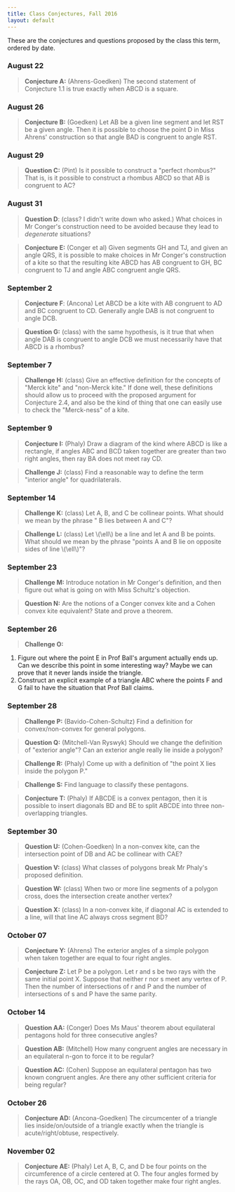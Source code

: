 ```yaml
---
title: Class Conjectures, Fall 2016
layout: default
---
```


These are the conjectures and questions proposed by the class this term,
ordered by date.

### August 22

> **Conjecture A:** (Ahrens-Goedken) The second statement of Conjecture 1.1 is
> true exactly when ABCD is a square.

### August 26

> **Conjecture B:** (Goedken) Let AB be a given line segment and let RST be a given
> angle. Then it is possible to choose the point D in Miss Ahrens' construction so
> that angle BAD is congruent to angle RST.

### August 29

> **Question C:** (Pint) Is it possible to construct a "perfect rhombus?" That is,
> is it possible to construct a rhombus ABCD so that AB is congruent to AC?

### August 31

> **Question D**: (class? I didn't write down who asked.) What choices in Mr Conger's
> construction need to be avoided because they lead to _degenerate_ situations?

> **Conjecture E:** (Conger et al) Given segments GH and TJ, and given an angle QRS,
it is possible to make choices in Mr Conger's construction of a kite so that the
resulting kite ABCD has AB congruent to GH, BC congruent to TJ and angle ABC congruent
angle QRS.

### September 2

> **Conjecture F**: (Ancona) Let ABCD be a kite with AB congruent to AD and BC congruent
to CD. Generally angle DAB is not congruent to angle DCB.


> **Question G:** (class) with the same hypothesis, is it true that when angle DAB is
congruent to angle DCB we must necessarily have that ABCD is a rhombus?

### September 7

> **Challenge H:** (class) Give an effective definition for the concepts of
> "Merck kite" and "non-Merck kite." If done well, these definitions should
> allow us to proceed with the proposed argument for Conjecture 2.4, and also be
> the kind of thing that one can easily use to check the "Merck-ness" of a kite.

### September 9

> **Conjecture I:** (Phaly) Draw a diagram of the kind where ABCD is like a rectangle,
if angles ABC and BCD taken together
are greater than two right angles, then ray BA does not meet ray CD.


> **Challenge J:** (class) Find a reasonable way to define the term "interior angle"
for quadrilaterals.

### September 14

> **Challenge K:** (class) Let A, B, and C be collinear points. What should we
mean by the phrase " B lies between A and C"?

> **Challenge L:** (class) Let \\(\ell\\) be a line and let A and B be points.
What should  we mean by the phrase "points A and B lie on opposite sides of
line \\(\ell\\)"?

### September 23

> **Challenge M:** Introduce notation in Mr Conger's definition, and then figure out
what is going on with Miss Schultz's objection.

> **Question N:** Are the notions of a Conger convex kite and a Cohen convex kite
equivalent? State and prove a theorem.

### September 26

> **Challenge O:**
  1. Figure out where the point E in Prof Ball's argument actually ends up.
  Can we describe this point in some interesting way? Maybe we can prove that
  it never lands inside the triangle.
  2. Construct an explicit example of a triangle ABC where the points F and G
  fail to have the situation that Prof Ball claims.



### September 28

> **Challenge P:** (Bavido-Cohen-Schultz) Find a definition for convex/non-convex for
general polygons.

> **Question Q:** (Mitchell-Van Ryswyk) Should we change the definition of "exterior angle"?
Can an exterior angle really lie inside a polygon?

> **Challenge R:** (Phaly) Come up with a definition of "the point X lies inside the polygon P."

> **Challenge S:** Find language to classify these pentagons.

> **Conjecture T:** (Phaly) If ABCDE is a convex pentagon, then it is possible to insert
diagonals BD and BE to split ABCDE into three non-overlapping triangles.

### September 30

> **Question U:** (Cohen-Goedken) In a non-convex kite, can the intersection
point of DB and AC be collinear with CAE?

> **Question V:** (class) What classes of polygons break Mr Phaly's proposed
definition.

> **Question W:** (class) When two or more line segments of a polygon cross,
does the intersection create another vertex?

> **Question X:** (class) In a non-convex kite, if diagonal AC is extended to a
line, will that line AC always cross segment BD?


### October 07

> **Conjecture Y:** (Ahrens) The exterior angles of a simple polygon  
when taken together are equal to four right angles.

> **Conjecture Z:** Let P be a polygon. Let r and s be two rays with the same initial
point X. Suppose that neither r nor s meet any vertex of P. Then the number of intersections
of r and P and the number of intersections of s and P have the same parity.

### October 14

> **Question AA:** (Conger) Does Ms Maus' theorem about equilateral pentagons hold
for three consecutive angles?

> **Question AB:** (Mitchell) How many congruent angles are necessary in an
equilateral n-gon to force it to be regular?

> **Question AC:** (Cohen) Suppose an equilateral pentagon has two known congruent angles.
Are there any other sufficient criteria for being regular?

### October 26

>**Conjecture AD:** (Ancona-Goedken) The circumcenter of a triangle lies
inside/on/outside of a triangle exactly when the triangle is acute/right/obtuse, respectively.

### November 02

> **Conjecture AE:** (Phaly) Let A, B, C, and D be four points on the circumference
of a circle centered at O. The four angles formed by the rays OA, OB, OC, and OD
taken together make four right angles.
